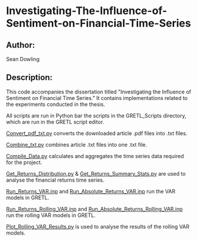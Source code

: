 # Investigating-The-Influence-of-Sentiment-on-Financial-Time-Series

## Author:
Sean Dowling

## Description:
This code accompanies the dissertation titled "Investigating the Influence of Sentiment on Financial Time Series." 
It contains implementations related to the experiments conducted in the thesis.

All scripts are run in Python bar the scripts in the GRETL_Scripts directory, which are run in the GRETL script editor.

[Convert_pdf_txt.py](Convert_pdf_txt.py) converts the downloaded article .pdf files into .txt files.

[Combine_txt.py](Combine_txt.py) combines article .txt files into one .txt file.

[Compile_Data.py](Compile_Data.py) calculates and aggregates the time series data required for the project.

[Get_Returns_Distribution.py](Get_Returns_Distribution.py) & [Get_Returns_Summary_Stats.py](Get_Returns_Summary_Stats.py) are used to analyse the financial returns time series.

[Run_Returns_VAR.inp](GRETL_Scripts/Run_Returns_VAR.inp) and [Run_Absolute_Returns_VAR.inp](GRETL_Scripts/Run_Absolute_Returns_VAR.inp) run the VAR models in GRETL.

[Run_Returns_Rolling_VAR.inp](GRETL_Scripts/Run_Returns_Rolling_VAR.inp) and [Run_Absolute_Returns_Rolling_VAR.inp](GRETL_Scripts/Run_Absolute_Returns_Rolling_VAR.inp) run the rolling VAR models in GRETL.

[Plot_Rolling_VAR_Results.py](Plot_Rolling_VAR_Results.py) is used to analyse the results of the rolling VAR models.

